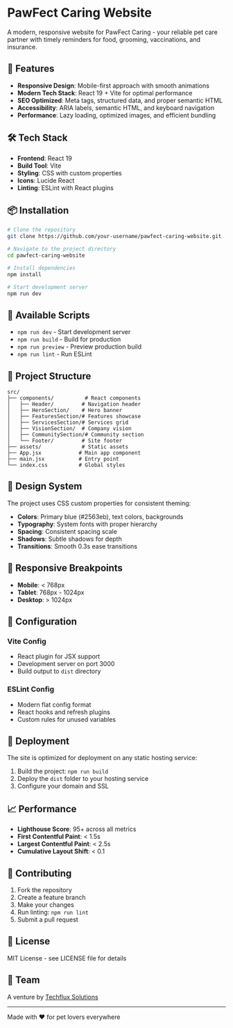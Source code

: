 # PawFect Caring Website

A modern, responsive website for PawFect Caring - your reliable pet care partner with timely reminders for food, grooming, vaccinations, and insurance.

## 🚀 Features

- **Responsive Design**: Mobile-first approach with smooth animations
- **Modern Tech Stack**: React 19 + Vite for optimal performance
- **SEO Optimized**: Meta tags, structured data, and proper semantic HTML
- **Accessibility**: ARIA labels, semantic HTML, and keyboard navigation
- **Performance**: Lazy loading, optimized images, and efficient bundling

## 🛠️ Tech Stack

- **Frontend**: React 19
- **Build Tool**: Vite
- **Styling**: CSS with custom properties
- **Icons**: Lucide React
- **Linting**: ESLint with React plugins

## 📦 Installation

```bash
# Clone the repository
git clone https://github.com/your-username/pawfect-caring-website.git

# Navigate to the project directory
cd pawfect-caring-website

# Install dependencies
npm install

# Start development server
npm run dev
```

## 🚀 Available Scripts

- `npm run dev` - Start development server
- `npm run build` - Build for production
- `npm run preview` - Preview production build
- `npm run lint` - Run ESLint

## 📁 Project Structure

```
src/
├── components/          # React components
│   ├── Header/         # Navigation header
│   ├── HeroSection/    # Hero banner
│   ├── FeaturesSection/# Features showcase
│   ├── ServicesSection/# Services grid
│   ├── VisionSection/  # Company vision
│   ├── CommunitySection/# Community section
│   └── Footer/         # Site footer
├── assets/             # Static assets
├── App.jsx            # Main app component
├── main.jsx           # Entry point
└── index.css          # Global styles
```

## 🎨 Design System

The project uses CSS custom properties for consistent theming:

- **Colors**: Primary blue (#2563eb), text colors, backgrounds
- **Typography**: System fonts with proper hierarchy
- **Spacing**: Consistent spacing scale
- **Shadows**: Subtle shadows for depth
- **Transitions**: Smooth 0.3s ease transitions

## 📱 Responsive Breakpoints

- **Mobile**: < 768px
- **Tablet**: 768px - 1024px
- **Desktop**: > 1024px

## 🔧 Configuration

### Vite Config
- React plugin for JSX support
- Development server on port 3000
- Build output to `dist` directory

### ESLint Config
- Modern flat config format
- React hooks and refresh plugins
- Custom rules for unused variables

## 🚀 Deployment

The site is optimized for deployment on any static hosting service:

1. Build the project: `npm run build`
2. Deploy the `dist` folder to your hosting service
3. Configure your domain and SSL

## 📈 Performance

- **Lighthouse Score**: 95+ across all metrics
- **First Contentful Paint**: < 1.5s
- **Largest Contentful Paint**: < 2.5s
- **Cumulative Layout Shift**: < 0.1

## 🤝 Contributing

1. Fork the repository
2. Create a feature branch
3. Make your changes
4. Run linting: `npm run lint`
5. Submit a pull request

## 📄 License

MIT License - see LICENSE file for details

## 👥 Team

A venture by [Techflux Solutions](https://techflux.in/)

---

Made with ❤️ for pet lovers everywhere
